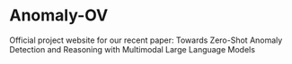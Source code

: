 # Anomaly-OV
Official project website for our recent paper: Towards Zero-Shot Anomaly Detection and Reasoning with Multimodal Large Language Models
